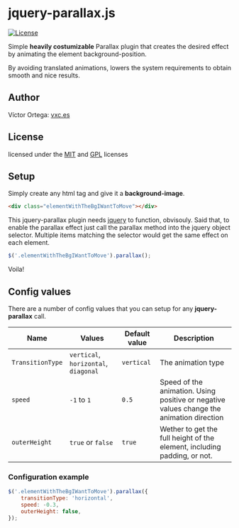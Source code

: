 # jquery-parallax.js

[![License](https://poser.pugx.org/leaphly/cart-bundle/license.png)](https://packagist.org/packages/leaphly/cart-bundle)

Simple **heavily costumizable** Parallax plugin that creates the desired effect by animating the element background-position. 

By avoiding translated animations, lowers the system requirements to obtain smooth and nice results.

## Author

Víctor Ortega: [vxc.es][website]

## License

licensed under the [MIT][mit] and [GPL][gpl] licenses

## Setup

Simply create any html tag and give it a **background-image**.

```html
<div class="elementWithTheBgIWantToMove"></div>
```

This jquery-parallax plugin needs [jquery][jquery] to function, obvisouly. Said that, to enable the parallax effect just call the parallax method into the jquery object selector. Multiple items matching the selector would get the same effect on each element.

```javascript
$('.elementWithTheBgIWantToMove').parallax();
```

Voila!

## Config values

There are a number of config values that you can setup for any **jquery-parallax**
call. 

| Name         	   | Values             	            | Default value | Description                                                                              |
| ---------------- | -------------------------------------- | ------------- | ---------------------------------------------------------------------------------------- |
| `TransitionType` | `vertical`, `horizontal`, `diagonal`   | `vertical`    | The animation type 								       |
| `speed` 	   | `-1` to `1`			    | `0.5`	    | Speed of the animation. Using positive or negative values change the animation direction |
| `outerHeight`    | `true` or `false`     		    | `true`        | Wether to get the full height of the element, including padding, or not.                 |


### Configuration example

```javascript
$('.elementWithTheBgIWantToMove').parallax({
	transitionType: 'horizontal',
	speed: -0.3,
	outerHeight: false,
});
```

[website]: http://vxc.es
[mit]: http://www.opensource.org/licenses/mit-license.php
[jquery]: http://jquery.com/
[gpl]: http://www.gnu.org/licenses/gpl.html

